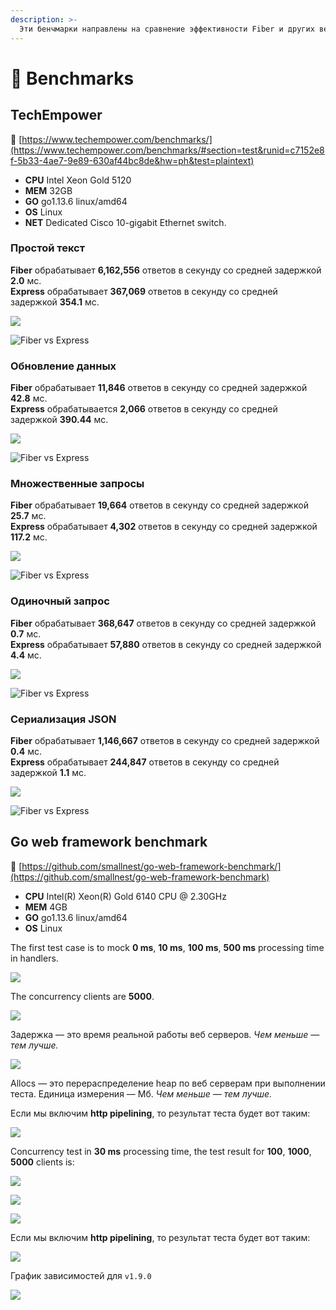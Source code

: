 ```yaml
---
description: >-
  Эти бенчмарки направлены на сравнение эффективности Fiber и других веб-фреймворков.
---
```


# 🤖 Benchmarks

## TechEmpower

🔗 [https://www.techempower.com/benchmarks/](https://www.techempower.com/benchmarks/#section=test&runid=c7152e8f-5b33-4ae7-9e89-630af44bc8de&hw=ph&test=plaintext)

* **CPU** Intel Xeon Gold 5120
* **MEM** 32GB
* **GO** go1.13.6 linux/amd64
* **OS** Linux
* **NET** Dedicated Cisco 10-gigabit Ethernet switch.

### Простой текст

**Fiber** обрабатывает **6,162,556** ответов в секунду со средней задержкой **2.0** мс.  
**Express** обрабатывает **367,069** ответов в секунду со средней задержкой **354.1** мс.

![](.gitbook/assets/plaintext%20%281%29.png)

![Fiber vs Express](.gitbook/assets/plaintext_express.png)

### Обновление данных

**Fiber** обрабатывает **11,846** ответов в секунду со средней задержкой **42.8** мс.  
**Express** обрабатывается **2,066** ответов в секунду со средней задержкой **390.44** мс.

![](.gitbook/assets/data_updates.png)

![Fiber vs Express](.gitbook/assets/data_updates_express%20%281%29.png)

### Множественные запросы

**Fiber** обрабатывает **19,664** ответов в секунду со средней задержкой **25.7** мс.  
**Express** обрабатывает **4,302** ответов в секунду со средней задержкой **117.2** мс.

![](.gitbook/assets/multiple_queries%20%281%29.png)

![Fiber vs Express](.gitbook/assets/multiple_queries_express.png)

### Одиночный запрос

**Fiber** обрабатывает **368,647** ответов в секунду со средней задержкой **0.7** мс.  
**Express** обрабатывает **57,880** ответов в секунду со средней задержкой **4.4** мс.

![](.gitbook/assets/single_query%20%282%29.png)

![Fiber vs Express](.gitbook/assets/single_query_express.png)

### Сериализация JSON

**Fiber** обрабатывает **1,146,667** ответов в секунду со средней задержкой **0.4** мс.  
**Express** обрабатывает **244,847** ответов в секунду со средней задержкой **1.1** мс.

![](.gitbook/assets/json%20%281%29.png)

![Fiber vs Express](.gitbook/assets/json_express.png)

## Go web framework benchmark

🔗 [https://github.com/smallnest/go-web-framework-benchmark/](https://github.com/smallnest/go-web-framework-benchmark)

* **CPU** Intel\(R\) Xeon\(R\) Gold 6140 CPU @ 2.30GHz
* **MEM** 4GB
* **GO** go1.13.6 linux/amd64
* **OS** Linux

The first test case is to mock **0 ms**, **10 ms**, **100 ms**, **500 ms** processing time in handlers.

![](https://raw.githubusercontent.com/gofiber/docs/master/.gitbook/assets/benchmark.png)

The concurrency clients are **5000**.

![](https://raw.githubusercontent.com/gofiber/docs/master/.gitbook/assets/benchmark_latency.png)

Задержка — это время реальной работы веб серверов. _Чем меньше — тем лучше._

![](https://raw.githubusercontent.com/gofiber/docs/master/.gitbook/assets/benchmark_alloc.png)

Allocs — это перераспределение heap по веб серверам при выполнении теста. Единица измерения — Мб. _Чем меньше — тем лучше._

Если мы включим **http pipelining**, то результат теста будет вот таким:

![](https://raw.githubusercontent.com/gofiber/docs/master/.gitbook/assets/benchmark-pipeline.png)

Concurrency test in **30 ms** processing time, the test result for **100**, **1000**, **5000** clients is:

![](https://raw.githubusercontent.com/gofiber/docs/master/.gitbook/assets/concurrency.png)

![](https://raw.githubusercontent.com/gofiber/docs/master/.gitbook/assets/concurrency_latency.png)

![](https://raw.githubusercontent.com/gofiber/docs/master/.gitbook/assets/concurrency_alloc.png)

Если мы включим **http pipelining**, то результат теста будет вот таким:

![](https://raw.githubusercontent.com/gofiber/docs/master/.gitbook/assets/concurrency-pipeline.png)

График зависимостей для `v1.9.0`

![](.gitbook/assets/graph.svg)

